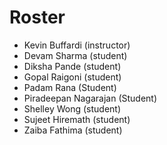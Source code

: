 # Roster

* Kevin Buffardi (instructor)
* Devam Sharma (student)
* Diksha Pande (student)
* Gopal Raigoni (student)
* Padam Rana (Student)
* Piradeepan Nagarajan (Student)
* Shelley Wong (student)
* Sujeet Hiremath (student)
* Zaiba Fathima (student)

